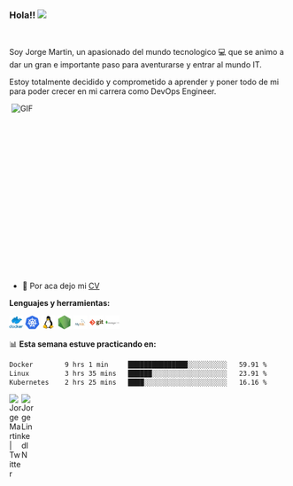 ### Hola!! <img src="https://media.giphy.com/media/hvRJCLFzcasrR4ia7z/giphy.gif" width="25px">



<br />

Soy Jorge Martin, un apasionado del mundo tecnologico :computer: que se animo a dar un gran e importante paso para aventurarse y entrar al mundo IT.

Estoy totalmente decidido y comprometido a aprender y poner todo de mi para poder crecer en mi carrera como DevOps Engineer.


  <img align="right" alt="GIF" src="https://github.com/abhisheknaiidu/abhisheknaiidu/blob/master/code.gif?raw=true" width="500" height="320" />
  
  
- 📝 Por aca dejo mi [CV]([https://drive.google.com/file/d/11d1lz26lM0BBwZd8pbo7bT5R0yfb0pjT/view?usp=sharing](https://drive.google.com/file/d/1dmHY-h6pw75SX7rsUOfRRHPoCErziKV5/view?usp=drive_link))

**Lenguajes y herramientas:**  

<code><img height="25" src="https://raw.githubusercontent.com/github/explore/80688e429a7d4ef2fca1e82350fe8e3517d3494d/topics/docker/docker.png"></code>
<code><img height="25" src="https://raw.githubusercontent.com/github/explore/80688e429a7d4ef2fca1e82350fe8e3517d3494d/topics/kubernetes/kubernetes.png"></code>
<code><img height="25" src="https://raw.githubusercontent.com/github/explore/80688e429a7d4ef2fca1e82350fe8e3517d3494d/topics/linux/linux.png"></code>
<code><img height="25" src="https://raw.githubusercontent.com/github/explore/80688e429a7d4ef2fca1e82350fe8e3517d3494d/topics/nodejs/nodejs.png"></code>
<code><img height="25" src="https://raw.githubusercontent.com/github/explore/80688e429a7d4ef2fca1e82350fe8e3517d3494d/topics/mysql/mysql.png"></code>
<code><img height="25" src="https://raw.githubusercontent.com/github/explore/80688e429a7d4ef2fca1e82350fe8e3517d3494d/topics/git/git.png"></code>
<code><img height="25" src="https://raw.githubusercontent.com/github/explore/80688e429a7d4ef2fca1e82350fe8e3517d3494d/topics/mongodb/mongodb.png"></code>



📊 **Esta semana estuve practicando en:**
<!--START_SECTION:waka-->
```text
Docker        9 hrs 1 min     ███████████████░░░░░░░░░░   59.91 % 
Linux         3 hrs 35 mins   ██████░░░░░░░░░░░░░░░░░░░   23.91 % 
Kubernetes    2 hrs 25 mins   ████░░░░░░░░░░░░░░░░░░░░░   16.16 % 
```
<!--END_SECTION:waka-->


<a href="https://twitter.com/JJorMartin">
  <img align="left" alt="Jorge Martin | Twitter" width="22px" src="https://raw.githubusercontent.com/peterthehan/peterthehan/master/assets/twitter.svg" />
</a>
<a href="https://www.linkedin.com/in/juanjorgemartin20/">
  <img align="left" alt="Jorge LinkedIN" width="22px" src="https://raw.githubusercontent.com/peterthehan/peterthehan/master/assets/linkedin.svg" />
</a>

<br />







